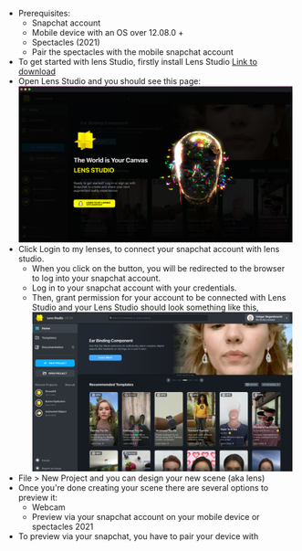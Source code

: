 - Prerequisites:
	- Snapchat account
	- Mobile device with an OS over 12.08.0 +
	- Spectacles (2021)
	- Pair the spectacles with the mobile snapchat account
- To get started with lens Studio, firstly install Lens Studio [Link to download](https://ar.snap.com/download)
- Open Lens Studio and you should see this page:
  ![image.png](../assets/image_1669674860025_0.png)
- Click Login to my lenses, to connect your snapchat account with lens studio.
	- When you click on the button, you will be redirected to the browser to log into your snapchat account.
	- Log in to your snapchat account with your credentials.
	- Then, grant permission for your account to be connected with Lens Studio and your Lens Studio should look something like this,
	  ![image.png](../assets/image_1669675146348_0.png)
- File > New Project and you can design your new scene (aka lens)
- Once you're done creating your scene there are several options to preview it:
	- Webcam
	- Preview via your snapchat account on your mobile device or spectacles 2021
- To preview via your snapchat, you have to pair your device with